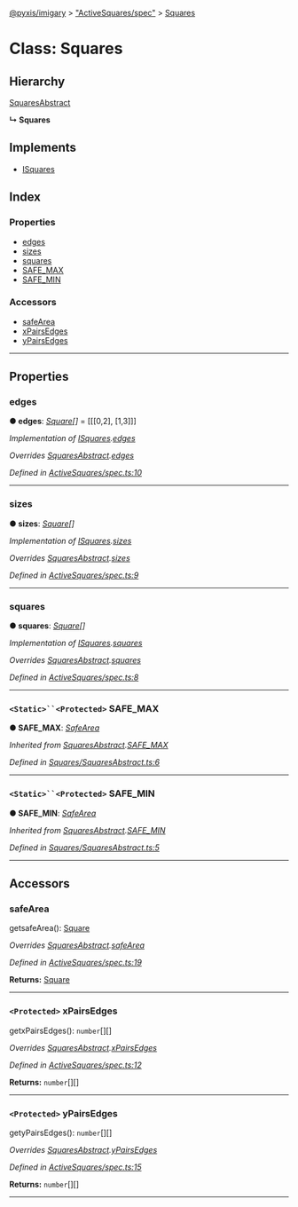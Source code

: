 [@pyxis/imigary](../README.md) > ["ActiveSquares/spec"](../modules/_activesquares_spec_.md) > [Squares](../classes/_activesquares_spec_.squares.md)

# Class: Squares

## Hierarchy

 [SquaresAbstract](_squares_squaresabstract_.squaresabstract.md)

**↳ Squares**

## Implements

* [ISquares](../interfaces/_squares_types_.isquares.md)

## Index

### Properties

* [edges](_activesquares_spec_.squares.md#edges)
* [sizes](_activesquares_spec_.squares.md#sizes)
* [squares](_activesquares_spec_.squares.md#squares)
* [SAFE_MAX](_activesquares_spec_.squares.md#safe_max)
* [SAFE_MIN](_activesquares_spec_.squares.md#safe_min)

### Accessors

* [safeArea](_activesquares_spec_.squares.md#safearea)
* [xPairsEdges](_activesquares_spec_.squares.md#xpairsedges)
* [yPairsEdges](_activesquares_spec_.squares.md#ypairsedges)

---

## Properties

<a id="edges"></a>

###  edges

**● edges**: *[Square](../modules/_squares_types_.md#square)[]* =  [[[0,2], [1,3]]]

*Implementation of [ISquares](../interfaces/_squares_types_.isquares.md).[edges](../interfaces/_squares_types_.isquares.md#edges)*

*Overrides [SquaresAbstract](_squares_squaresabstract_.squaresabstract.md).[edges](_squares_squaresabstract_.squaresabstract.md#edges)*

*Defined in [ActiveSquares/spec.ts:10](https://github.com/creaux/pyxis/blob/f13ba2a/packages/imigary/src/ActiveSquares/spec.ts#L10)*

___
<a id="sizes"></a>

###  sizes

**● sizes**: *[Square](../modules/_squares_types_.md#square)[]*

*Implementation of [ISquares](../interfaces/_squares_types_.isquares.md).[sizes](../interfaces/_squares_types_.isquares.md#sizes)*

*Overrides [SquaresAbstract](_squares_squaresabstract_.squaresabstract.md).[sizes](_squares_squaresabstract_.squaresabstract.md#sizes)*

*Defined in [ActiveSquares/spec.ts:9](https://github.com/creaux/pyxis/blob/f13ba2a/packages/imigary/src/ActiveSquares/spec.ts#L9)*

___
<a id="squares"></a>

###  squares

**● squares**: *[Square](../modules/_squares_types_.md#square)[]*

*Implementation of [ISquares](../interfaces/_squares_types_.isquares.md).[squares](../interfaces/_squares_types_.isquares.md#squares)*

*Overrides [SquaresAbstract](_squares_squaresabstract_.squaresabstract.md).[squares](_squares_squaresabstract_.squaresabstract.md#squares)*

*Defined in [ActiveSquares/spec.ts:8](https://github.com/creaux/pyxis/blob/f13ba2a/packages/imigary/src/ActiveSquares/spec.ts#L8)*

___
<a id="safe_max"></a>

### `<Static>``<Protected>` SAFE_MAX

**● SAFE_MAX**: *[SafeArea](../enums/_squares_types_.safearea.md)*

*Inherited from [SquaresAbstract](_squares_squaresabstract_.squaresabstract.md).[SAFE_MAX](_squares_squaresabstract_.squaresabstract.md#safe_max)*

*Defined in [Squares/SquaresAbstract.ts:6](https://github.com/creaux/pyxis/blob/f13ba2a/packages/imigary/src/Squares/SquaresAbstract.ts#L6)*

___
<a id="safe_min"></a>

### `<Static>``<Protected>` SAFE_MIN

**● SAFE_MIN**: *[SafeArea](../enums/_squares_types_.safearea.md)*

*Inherited from [SquaresAbstract](_squares_squaresabstract_.squaresabstract.md).[SAFE_MIN](_squares_squaresabstract_.squaresabstract.md#safe_min)*

*Defined in [Squares/SquaresAbstract.ts:5](https://github.com/creaux/pyxis/blob/f13ba2a/packages/imigary/src/Squares/SquaresAbstract.ts#L5)*

___

## Accessors

<a id="safearea"></a>

###  safeArea

getsafeArea(): [Square](../modules/_squares_types_.md#square)

*Overrides [SquaresAbstract](_squares_squaresabstract_.squaresabstract.md).[safeArea](_squares_squaresabstract_.squaresabstract.md#safearea)*

*Defined in [ActiveSquares/spec.ts:19](https://github.com/creaux/pyxis/blob/f13ba2a/packages/imigary/src/ActiveSquares/spec.ts#L19)*

**Returns:** [Square](../modules/_squares_types_.md#square)

___
<a id="xpairsedges"></a>

### `<Protected>` xPairsEdges

getxPairsEdges(): `number`[][]

*Overrides [SquaresAbstract](_squares_squaresabstract_.squaresabstract.md).[xPairsEdges](_squares_squaresabstract_.squaresabstract.md#xpairsedges)*

*Defined in [ActiveSquares/spec.ts:12](https://github.com/creaux/pyxis/blob/f13ba2a/packages/imigary/src/ActiveSquares/spec.ts#L12)*

**Returns:** `number`[][]

___
<a id="ypairsedges"></a>

### `<Protected>` yPairsEdges

getyPairsEdges(): `number`[][]

*Overrides [SquaresAbstract](_squares_squaresabstract_.squaresabstract.md).[yPairsEdges](_squares_squaresabstract_.squaresabstract.md#ypairsedges)*

*Defined in [ActiveSquares/spec.ts:15](https://github.com/creaux/pyxis/blob/f13ba2a/packages/imigary/src/ActiveSquares/spec.ts#L15)*

**Returns:** `number`[][]

___

